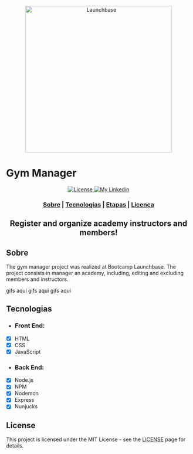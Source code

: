 <p align="center">
     <img alt="Launchbase" src="https://storage.googleapis.com/golden-wind/bootcamp-launchbase/logo.png" width="400px" />
  </p>
<p align="center">   
<h1> Gym Manager </h1>
</p>
<p align="center">
  <a href="LICENSE" >
    <img alt="License" src="https://img.shields.io/badge/license-MIT-%23F8952D">
  </a>
  
  <a href="https://www.linkedin.com/in/lucas-felinto/" >
    <img alt="My Linkedin" src="https://img.shields.io/badge/lucasfelinto-%230077B5?style=social&logo=linkedin">
  </a>
</p>

<h3 align="center">
 <a href="#sobre">Sobre</a> | <a href="#tecnologias">Tecnologias</a> | <a href="#etapas">Etapas</a> | <a href="#license">Licença</a> 
</h3>

<h2 align="center">
     Register and organize academy instructors and members!
</h2>

## Sobre
The gym manager project was realized at Bootcamp Launchbase. The project consists in manager an academy, including, editing and excluding members and instructors.

gifs aqui
gifs aqui
gifs aqui

## Tecnologias
* <b><h3>Front End:</h3></b>
- [x] HTML
- [x] CSS
- [x] JavaScript

* <b><h3>Back End:</h3></b>
- [x] Node.js
- [x] NPM
- [x] Nodemon
- [x] Express
- [x] Nunjucks

## License

This project is licensed under the MIT License - see the [LICENSE](https://opensource.org/licenses/MIT) page for details.
